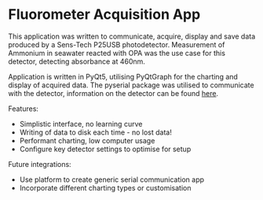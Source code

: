 # Fluorometer Acquisition App

This application was written to communicate, acquire, display and save data produced by a Sens-Tech P25USB photodetector. Measurement of Ammonium in seawater reacted with OPA was the use case for this detector, detecting absorbance at 460nm. 

Application is written in PyQt5, utilising PyQtGraph for the charting and display of acquired data. The pyserial package was utilised to communicate with the detector, information on the detector can be found [here](http://www.sens-tech.com/index.php/p25-usb-module).



Features:

- Simplistic interface, no learning curve
- Writing of data to disk each time - no lost data!
- Performant charting, low computer usage
- Configure key detector settings to optimise for setup



Future integrations:

- Use platform to create generic serial communication app
- Incorporate different charting types or customisation



 

